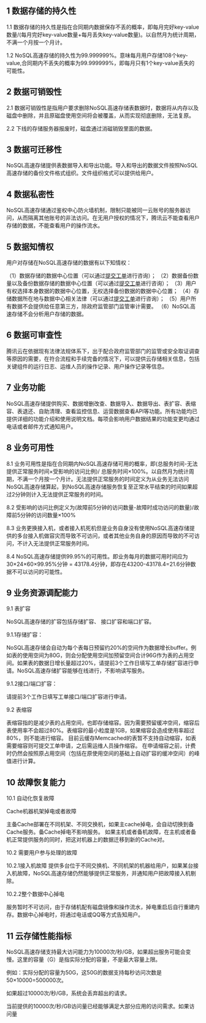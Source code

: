 ##  1 数据存储的持久性

1.1 数据存储的持久性是指在合同期内数据保存不丢的概率，即每月完好key-value数量/(每月完好key-value数量+每月丢失key-value数量)。以自然月为统计周期，不满一个月按一个月计。

1.2 NoSQL高速存储的持久性为99.999999%。意味每月用户存储108个key-value,合同期内不丢失的概率为99.999999%，即每月只有1个key-value丢失的可能性。

## 2 数据可销毁性

2.1 数据可销毁性是指用户要求删除NoSQL高速存储表数据时，数据将从内存以及磁盘中删除，并且原磁盘使用空间将会被覆盖，从而实现彻底删除，无法复原。

2.2 下线的存储服务器报废时，磁盘通过消磁销毁里面的数据。

## 3 数据可迁移性

NoSQL高速存储提供表数据导入和导出功能。导入和导出的数据文件按照NoSQL高速存储的备份文件格式组织。文件组织格式可以提供给用户。

## 4 数据私密性

NoSQL高速存储通过鉴权中心防火墙机制，限制只能被同一云账号的服务器访问，从而隔离其他账号的非法访问。在无用户授权的情况下，腾讯云不能查看用户存储的数据，不能查看用户的操作流水。

## 5 数据知情权

用户对存储在NoSQL高速存储的数据有以下知情权：

（1）数据存储的数据中心位置（可以通过[提交工单](http://console.qcloud.com/ticket)进行咨询）；
（2）数据备份数量以及备份数据存储的数据中心位置（可以通过[提交工单](http://console.qcloud.com/ticket)进行咨询）；
（3）用户有权选择本身数据的数据中心位置，无权选择备份数据的数据中心位置；
（4）存储数据所在地与数据中心相关法律（可以通过[提交工单](http://console.qcloud.com/ticket)进行咨询）；
（5）用户所有数据不会提供给任意第三方，除政府监管部门监管审计需要。
（6）NoSQL高速存储不会分析用户存储的数据。

## 6 数据可审查性

腾讯云在依据现有法律法规体系下，出于配合政府监管部门的监管或安全取证调查等原因的需要，在符合流程和手续完备的情况下，可以提供云存储相关信息，包括关键组件的运行日志、运维人员的操作记录、用户操作记录等信息。

## 7 业务功能

NoSQL高速存储提供购买、数据增删改查、数据导入、数据导出、表扩容、表缩容、表退还、自助清理、查看监控信息、运营数据查看API等功能。所有功能均已提供详细的功能介绍和使用说明文档。每项会影响用户数据结果的功能变更均通过电话或者邮件方式通知用户。

## 8 业务可用性

8.1 业务可用性是指在合同期内NoSQL高速存储可用的概率，即(总服务时间-无法提供正常服务时间×受影响的访问比例)/ 总服务时间×100%。以自然月为统计周期，不满一个月按一个月计。无法提供正常服务的时间定义为从业务无法访问NoSQL高速存储算起，到NoSQL高速存储服务恢复至正常水平结束的时间如果超过2分钟则计入无法提供正常服务的时间。

8.2 受影响的访问比例定义为(故障前5分钟的访问数量-故障时成功访问的数量)/故障前5分钟的访问数量×100%

8.3 业务更换接入机，或者接入机死机但是业务自身没有使用NoSQL高速存储提供的多台接入机做容灾而导致不可访问，或者其他业务自身的原因而导致的不可访问，不计入无法提供正常服务时间。

8.4 NoSQL高速存储提供99.95%的可用性。即业务每月的数据可用时间应为30×24×60×99.95%分钟 = 43178.4分钟，即存在43200-43178.4=21.6分钟数据不可以访问的可能性。

## 9 业务资源调配能力

9.1 表扩容

NoSQL高速存储的扩容包括存储扩容、 接口扩容和端口扩容。

9.1.1存储扩容：

NoSQL高速存储会自动为每个表每日预留约20%的空间作为数据增长buffer。例如表的使用空间为80G，则会分配使用空间加预留空间合计96G作为表的占用空间。如果表的数据日增长量超过20%，请提前3个工作日填写工单存储扩容进行申请。NoSQL高速存储扩容能够在线进行，不影响读写服务。

9.1.2接口/端口扩容：

请提前3个工作日填写工单接口/端口扩容进行申请。

9.2 表缩容

表缩容指的是减少表的占用空间，也即存储缩容。因为需要预留缓冲空间，缩容后表使用率不会超过80%。表缩容的最小粒度是1GB，如果缩容会造成使用率超过80%，则不能进行缩容。
目前云缓存Memcached的表暂不支持自动缩容，如表需要缩容则可提交工单申请，之后需运维人员操作缩容。
在申请缩容之前，计费时仍然会按照原占用空间（包括在原使用空间的基础上自动扩容的缓冲空间）的峰值进行计算。

## 10 故障恢复能力


10.1 自动化恢复故障

Cache机器机架掉电或者故障

主备Cache部署在不同机架、不同交换机，如果主cache掉电，会自动切换到备Cache服务。备Cache掉电不影响服务。
如果主机或者备机故障，在主机或者备机正常提供服务的同时，把这对机器上的数据迁移到新的Cache对。

10.2 需要用户参与处理的故障

10.2.1接入机故障
提供多台位于不同交换机、不同机架的机器给用户，如果某台接入机故障，NoSQL高速存储仍然能够提供正常服务，并通知用户把故障接入机剔除。

10.2.2整个数据中心掉电

服务暂时不可访问，由于存储机配有磁盘镜像和操作流水，掉电重启后自行重建内存。数据中心掉电时，将通过电话或QQ等方式告知用户。

## 11 云存储性能指标

NoSQL高速存储支持最大访问能力为10000次/秒/GB，如果超出服务可能会变慢。这里的容量（G）是指实际分配的容量，不是最大容量上限。

例如：实际分配的容量为50G，这50G的数据支持每秒访问次数是50×10000=500000次。

如果超过10000次/秒/GB，系统会丢弃超出的请求。

当前提供的10000次/秒/GB访问量已经能够满足大部分应用的访问需求。如果访问量
